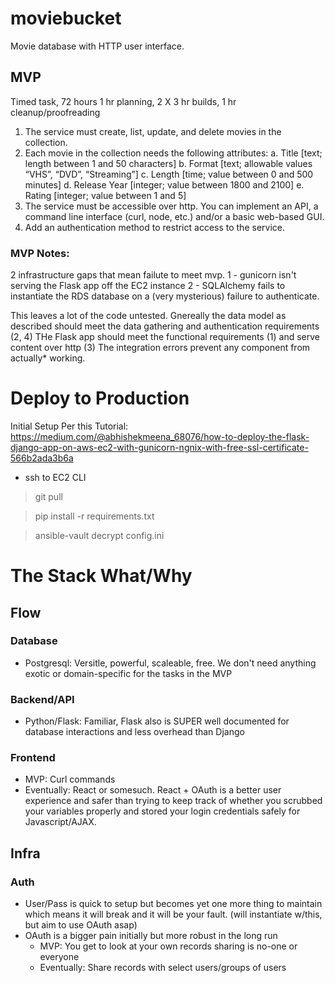 # moviebucket
Movie database with HTTP user interface.

## MVP
Timed task, 72 hours
1 hr planning, 2 X 3 hr builds, 1 hr cleanup/proofreading

1. The service must create, list, update, and delete movies in the collection.
2. Each movie in the collection needs the following attributes:
a. Title [text; length between 1 and 50 characters]
b. Format [text; allowable values “VHS”, “DVD”, “Streaming”] 
c. Length [time; value between 0 and 500 minutes]
d. Release Year [integer; value between 1800 and 2100]
e. Rating [integer; value between 1 and 5]
3. The service must be accessible over http. You can implement an API, a command line interface (curl, node, etc.) and/or a basic web-based GUI.
4. Add an authentication method to restrict access to the service.

### MVP Notes:
2 infrastructure gaps that mean failute to meet mvp. 
1 - gunicorn isn't serving the Flask app off the EC2 instance 
2 - SQLAlchemy fails to instantiate the RDS database on a (very mysterious) failure to authenticate. 

This leaves a lot of the code untested. Gnereally the data model as described should meet the data gathering and authentication requirements (2, 4) THe Flask app should meet the functional requirements (1) and serve content over http (3) The integration errors prevent any component from actually* working.

# Deploy to Production
Initial Setup Per this Tutorial: https://medium.com/@abhishekmeena_68076/how-to-deploy-the-flask-django-app-on-aws-ec2-with-gunicorn-ngnix-with-free-ssl-certificate-566b2ada3b6a

- ssh to EC2 CLI
 
> git pull

> pip install -r requirements.txt

> ansible-vault decrypt config.ini

# The Stack What/Why

## Flow
### Database
- Postgresql: Versitle, powerful, scaleable, free. We don't need anything exotic or domain-specific for the tasks in the MVP
### Backend/API
- Python/Flask: Familiar, Flask also is SUPER well documented for database interactions and less overhead than Django
### Frontend
- MVP: Curl commands
- Eventually: React or somesuch. React + OAuth is a better user experience and safer than trying to keep track of whether you scrubbed your variables properly and stored your login credentials safely for Javascript/AJAX.

## Infra
### Auth
- User/Pass is quick to setup but becomes yet one more thing to maintain which means it will break and it will be your fault. (will instantiate w/this, but aim to use OAuth asap)
- OAuth is a bigger pain initially but more robust in the long run
  - MVP: You get to look at your own records sharing is no-one or everyone
  - Eventually: Share records with select users/groups of users

